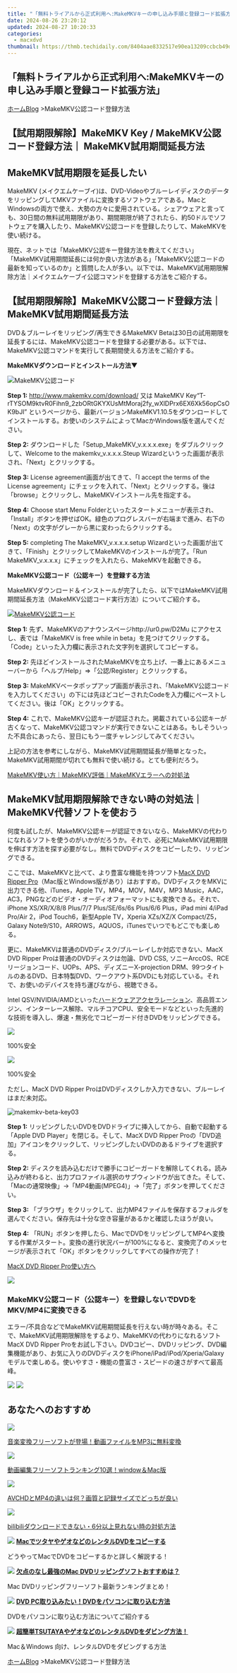 ```yaml
---
title: "「無料トライアルから正式利用へ:MakeMKVキーの申し込み手順と登録コード拡張方法」"
date: 2024-08-26 23:20:12
updated: 2024-08-27 10:20:33
categories:
  - macxdvd
thumbnail: https://thmb.techidaily.com/8404aae8332517e90ea13209ccbcb49d56b9cbe41228f9bbeee698b42d6caf34.jpg
---
```


## 「無料トライアルから正式利用へ:MakeMKVキーの申し込み手順と登録コード拡張方法」

[ホーム](https://tools.techidaily.com/macxdvd/products/)[Blog](https://tools.techidaily.com/macxdvd/products/) \>MakeMKV公認コード登録方法

## 【試用期限解除】MakeMKV Key / MakeMKV公認コード登録方法｜ MakeMKV試用期間延長方法 

##  MakeMKV試用期限を延長したい

MakeMKV (メイクエムケーブイ)は、DVD-VideoやブルーレイディスクのデータをリッピングしてMKVファイルに変換するソフトウェアである。MacとWindowsの両方で使え、大勢の方々に愛用されている。シェアウェアと言っても、30日間の無料試用期限があり、期間期限が終了されたら、約50ドルでソフトウェアを購入したり、MakeMKV公認コードを登録したりして、MakeMKVを使い続ける。

現在、ネットでは「MakeMKV公認キー登録方法を教えてください」「MakeMKV試用期間延長には何か良い方法がある」「MakeMKV公認コードの最新を知っているのか」と質問した人が多い。以下では、MakeMKV試用期限解除方法｜メイクエムケーブイ公認コマンドを登録する方法をご紹介する。



## 【試用期限解除】MakeMKV公認コード登録方法｜ MakeMKV試用期間延長方法

DVD＆ブルーレイをリッピング/再生できるMakeMKV Betaは30日の試用期限を延長するには、MakeMKV公認コードを登録する必要がある。以下では、MakeMKV公認コマンドを実行して長期間使える方法をご紹介する。

**MakeMKVダウンロードとインストール方法▼**

![MakeMKV公認コード](https://www.macxdvd.com/blog/img/makemkv-beta-key01.jpg) 

**Step 1:** http://www.makemkv.com/download/ 又は MakeMKV Key“T-rTYSOM9ktvR0Fihn9\_2zbORtGKYXUsMtMoraj2fy\_wXlDPrx6EX6Xk56opCsOK9bJl” というページから、最新バージョンMakeMKV1.10.5をダウンロードしてインストールする。お使いのシステムによってMacかWindows版を選んでください。

**Step 2:** ダウンロードした「Setup\_MakeMKV\_v.x.x.x.exe」をダブルクリックして、Welcome to the makemkv\_v.x.x.x.Steup Wizardというった画面が表示され、「Next」とクリックする。

**Step 3:** License agreement画面が出てきて、「I accept the terms of the License agreement」にチェックを入れて、「Next」とクリックする。後は「browse」とクリックし、MakeMKVインストール先を指定する。

**Step 4:** Choose start Menu Folderといったスタートメニューが表示され、「Install」ボタンを押せばOK。緑色のプログレスバーが右端まで進み、右下の「Next」の文字がグレーから黒に変わったらクリックする。

**Step 5:** completing The MakeMKV\_v.x.x.x.setup Wizardといった画面が出てきて、「Finish」とクリックしてMakeMKVのインストールが完了。「Run MakeMKV\_v.x.x.x」にチェックを入れたら、MakeMKVを起動できる。



  
**MakeMKV公認コード（公認キー）を登録する方法**

 MakeMKVダウンロード＆インストールが完了したら、以下ではMakeMKV試用期間延長方法（MakeMKV公認コード実行方法）についてご紹介する。

[![MakeMKV公認コード](https://www.macxdvd.com/blog/img/makemkv-beta-key02.jpg)](https://tools.techidaily.com/macxdvd/products/) 

**Step 1:** 先ず、MakeMKVのアナウンスページhttp://ur0.pw/D2Mu にアクセスし、表では「MakeMKV is free while in beta」を見つけてクリックする。「Code」といった入力欄に表示された文字列を選択してコピーする。

**Step 2:** 先ほどインストールされたMakeMKVを立ち上げ、一番上にあるメニューバーから「ヘルプ/Help」⇒「公認/Register」とクリックする。

**Step 3:** MakeMKVベータポップアップ画面が表示され、「MakeMKV公認コードを入力してください」の下には先ほどコピーされたCodeを入力欄にペーストしてください。後は「OK」とクリックする。

**Step 4:** これで、MakeMKV公認キーが認証された。掲載されている公認キーが古くなって、MakeMKV公認コマンドが実行できないことはある。もしそういった不具合にあったら、翌日にもう一度チャレンジしてみてください。

上記の方法を参考にしながら、MakeMKV試用期間延長が簡単となった。MakeMKV試用期間が切れても無料で使い続ける。とても便利だろう。  
  
[MakeMKV使い方｜MakeMKV評価｜MakeMKVエラーへの対処法](https://tools.techidaily.com/macxdvd/products/)



## MakeMKV試用期限解除できない時の対処法｜MakeMKV代替ソフトを使おう

何度も試したが、MakeMKV公認キーが認証できないなら、MakeMKVの代わりになれるソフトを使うのがいかがだろうか。それで、必死にMakeMKV試用期限を伸ばす方法を探す必要がなし。無料でDVDディスクをコピーしたり、リッピングできる。

ここでは、MakeMKVと比べて、より豊富な機能を持つソフト[MacX DVD Ripper Pro](https://tools.techidaily.com/macxdvd/products/)（Mac版とWindows版があり）はおすすめ。DVDディスクをMKVに出力できる他、iTunes，Apple TV，MP4，MOV，M4V，MP3 Music，AAC，AC3，PNGなどのビデオ・オーディオフォーマットにも変換できる。それで、iPhone XS/XR/X/8/8 Plus/7/7 Plus/SE/6s/6s Plus/6/6 Plus，iPad mini 4/iPad Pro/Air 2，iPod Touch6，新型Apple TV，Xperia XZs/XZ/X Compact/Z5，Galaxy Note9/S10，ARROWS，AQUOS，iTunesでいつでもどこでも楽しめる。

更に、MakeMKVは普通のDVDディスク/ブルーレイしか対応できない、MacX DVD Ripper Proは普通のDVDディスクは勿論、DVD CSS, ソニーArccOS、RCEリージョンコード、UOPs、APS、ディズニーX-projection DRM、99つタイトルのあるDVD、日本特製DVD、ワークアウト系DVDにも対応している。それで、お使いのデバイスを持ち運びながら、視聴できる。

Intel QSV/NVIDIA/AMDといった[ハードウェアアクセラレーション](https://tools.techidaily.com/macxdvd/products/)、高品質エンジン、インターレース解除、マルチコアCPU、安全モードなどといった先進的な技術を導入し、爆速・無劣化でコピーガード付きDVDをリッピングできる。

[![](https://www.macxdvd.com/blog/new-fourteen/macxbuy.png)](https://tools.techidaily.com/macxdvd/products/) 

100%安全

[![](https://www.macxdvd.com/blog/new-fourteen/winxbuy.png)](https://tools.techidaily.com/macxdvd/products/) 

100%安全

ただし、MacX DVD Ripper ProはDVDディスクしか入力できない、ブルーレイはまだ未対応。

![makemkv-beta-key03](https://www.macxdvd.com/blog/img/makemkv-beta-key03.jpg)   

**Step 1:** リッピングしたいDVDをDVDドライブに挿入してから、自動で起動する「Apple DVD Player」を閉じる。そして、MacX DVD Ripper Proの「DVD追加」アイコンをクリックして、リッピングしたいDVDのあるドライブを選択する。

**Step 2:** ディスクを読み込むだけで勝手にコピーガードを解除してくれる。読み込みが終わると、出力プロファイル選択のサブウィンドウが出てきた。そして、「Macの通常映像」->「MP4動画(MPEG4)」->「完了」ボタンを押してください。

**Step 3:** 「ブラウザ」をクリックして、出力MP4ファイルを保存するフォルダを選んでください。保存先は十分な空き容量があるかと確認したほうが良い。

**Step 4:** 「RUN」ボタンを押したら、MacでDVDをリッピングしてMP4へ変換する作業がスタート。変換の進行状況バーが100%になると、変換完了のメッセージが表示されて「OK」ボタンをクリックしてすべての操作が完了！

[MacX DVD Ripper Pro使い方へ](https://tools.techidaily.com/macxdvd/products/)



![](https://www.macxdvd.com/blog/../seoimage/dvd-ripperu.png) 

### MakeMKV公認コード（公認キー）を登録しないでDVDをMKV/MP4に変換できる

エラー/不具合などでMakeMKV試用期間延長を行えない時が時々ある。そこで、MakeMKV試用期限解除をするより、MakeMKVの代わりになれるソフトMacX DVD Ripper Proをお試し下さい。DVDコピー、DVDリッピング、DVD編集機能があり、お気に入りのDVDディスクをiPhone/iPad/iPod/Xperia/Galaxyモデルで楽しめる。使いやすさ・機能の豊富さ・スピードの速さがすべて最高峰。

[![](https://www.macxdvd.com/blog/new-fourteen/mac.png)](https://tools.techidaily.com/macxdvd/products/) [![](https://www.macxdvd.com/blog/new-fourteen/winx.png)](https://tools.techidaily.com/macxdvd/products/) 



## あなたへのおすすめ

![](https://www.macxdvd.com/blog/img/smart-3-ways-to-import-music-to-smartphone13.jpg) 

[音楽変換フリーソフトが登場！動画ファイルをMP3に無料変換](https://tools.techidaily.com/macxdvd/products/)

![](https://www.macxdvd.com/blog/img/mv-zld-180621-04.jpg) 

[動画編集フリーソフトランキング10選！window＆Mac版](https://tools.techidaily.com/macxdvd/products/)

![](https://www.macxdvd.com/blog/img/vcp-mj-20170505-01.jpg) 

[AVCHDとMP4の違いは何？画質と記録サイズでどっちが良い](https://tools.techidaily.com/macxdvd/products/)

![](https://www.macxdvd.com/blog/img/bilibili-download.jpg) 

[bilibiliダウンロードできない・6分以上見れない時の対処方法](https://tools.techidaily.com/macxdvd/products/)

![](https://www.macxdvd.com/blog/../mobile/img/link_icon_blue.png) **[MacでツタヤやゲオなどのレンタルDVDをコピーする](https://tools.techidaily.com/macxdvd/products/)** 

どうやってMacでDVDをコピーするかと詳しく解説する！

![](https://www.macxdvd.com/blog/../mobile/img/link_icon_blue.png) **[欠点のなし最強のMac DVDリッピングソフトおすすめは？](https://tools.techidaily.com/macxdvd/products/)** 

Mac DVDリッピングフリーソフト最新ランキングまとめ！

![](https://www.macxdvd.com/blog/../mobile/img/link_icon_blue.png) **[DVD PC取り込みたい！DVDをパソコンに取り込む方法](https://tools.techidaily.com/macxdvd/products/)** 

DVDをパソコンに取り込む方法についてご紹介する

![](https://www.macxdvd.com/blog/../mobile/img/link_icon_blue.png) **[超簡単TSUTAYAやゲオなどのレンタルDVDをダビング方法！](https://tools.techidaily.com/macxdvd/products/)** 

Mac＆Windows 向け、レンタルDVDをダビングする方法



[ホーム](https://tools.techidaily.com/macxdvd/products/)[Blog](https://tools.techidaily.com/macxdvd/products/) \>MakeMKV公認コード登録方法

<ins class="adsbygoogle"
     style="display:block"
     data-ad-format="autorelaxed"
     data-ad-client="ca-pub-7571918770474297"
     data-ad-slot="1223367746"></ins>



<ins class="adsbygoogle"
     style="display:block"
     data-ad-client="ca-pub-7571918770474297"
     data-ad-slot="8358498916"
     data-ad-format="auto"
     data-full-width-responsive="true"></ins>
